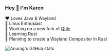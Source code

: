 ### Hey 👋 I'm Karen

<!--
**karrgozeyan/karrgozeyan** is a ✨ _special_ ✨ repository because its `README.md` (this file) appears on your GitHub profile.

Here are some ideas to get you started:

- 🔭 I’m currently working on ...
- 🌱 I’m currently learning ...
- 👯 I’m looking to collaborate on ...
- 🤔 I’m looking for help with ...
- 💬 Ask me about ...
- 📫 How to reach me: ...
- 😄 Pronouns: ...
- ⚡ Fun fact: ...
-->
:heart: Loves Java & Wayland <br/>
:penguin: Linux Enthusiast <br/>
:microscope: Working on a new fork of [Qtile](https://github.com/qtile/qtile) <br/>
:crab: Learning Rust <br/>
:brain: Planning to create a Wayland Compositor in Rust <br />


![Anurag's GitHub stats](https://github-readme-stats.vercel.app/api?username=kargozeyan&show_icons=true&theme=github_dark)
